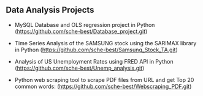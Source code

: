 
<h2> Data Analysis Projects</h2>

- MySQL Database and OLS regression project in Python (https://github.com/sche-best/Database_project.git)

- Time Series Analysis of the SAMSUNG stock using the SARIMAX library in Python (https://github.com/sche-best/Samsung_Stock_TA.git)

- Analysis of US Unemployment Rates using FRED API in Python (https://github.com/sche-best/Unemp_analysis.git)

- Python web scraping tool to scrape PDF files from URL and get Top 20 common words: (https://github.com/sche-best/Webscraping_PDF.git)

 


<!--
**sche-best/sche-best** is a ✨ _special_ ✨ repository because its `README.md` (this file) appears on your GitHub profile.

Here are some ideas to get you started:

- 🔭 I’m currently working on ...
- 🌱 I’m currently learning ...
- 👯 I’m looking to collaborate on ...
- 🤔 I’m looking for help with ...
- 💬 Ask me about ...
- 📫 How to reach me: ...
- 😄 Pronouns: ...
- ⚡ Fun fact: ...
-->
